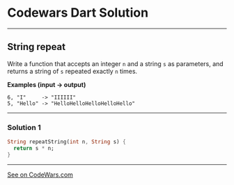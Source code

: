 # Codewars Dart Solution
---
## String repeat

Write a function that accepts an integer `n` and a string `s` as parameters, and returns a string of `s` repeated exactly `n` times.

**Examples (input -> output)**
```
6, "I"     -> "IIIIII"
5, "Hello" -> "HelloHelloHelloHelloHello"
```
---

### Solution 1
```dart
String repeatString(int n, String s) {
  return s * n;
}
```

-------
[See on CodeWars.com](https://www.codewars.com/kata/57a0e5c372292dd76d000d7e/train/dart)

